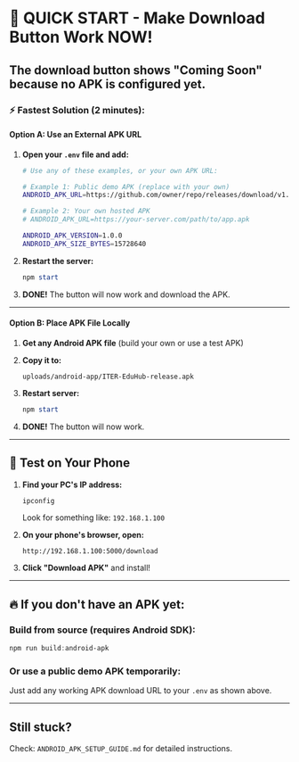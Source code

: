 # 🚀 QUICK START - Make Download Button Work NOW!

## The download button shows "Coming Soon" because no APK is configured yet.

### ⚡ Fastest Solution (2 minutes):

#### Option A: Use an External APK URL

1. **Open your `.env` file and add:**
   ```bash
   # Use any of these examples, or your own APK URL:
   
   # Example 1: Public demo APK (replace with your own)
   ANDROID_APK_URL=https://github.com/owner/repo/releases/download/v1.0.0/app.apk
   
   # Example 2: Your own hosted APK
   # ANDROID_APK_URL=https://your-server.com/path/to/app.apk
   
   ANDROID_APK_VERSION=1.0.0
   ANDROID_APK_SIZE_BYTES=15728640
   ```

2. **Restart the server:**
   ```powershell
   npm start
   ```

3. **DONE!** The button will now work and download the APK.

---

#### Option B: Place APK File Locally

1. **Get any Android APK file** (build your own or use a test APK)

2. **Copy it to:**
   ```
   uploads/android-app/ITER-EduHub-release.apk
   ```

3. **Restart server:**
   ```powershell
   npm start
   ```

4. **DONE!** The button will now work.

---

## 📱 Test on Your Phone

1. **Find your PC's IP address:**
   ```powershell
   ipconfig
   ```
   Look for something like: `192.168.1.100`

2. **On your phone's browser, open:**
   ```
   http://192.168.1.100:5000/download
   ```

3. **Click "Download APK"** and install!

---

## 🔥 If you don't have an APK yet:

### Build from source (requires Android SDK):
```powershell
npm run build:android-apk
```

### Or use a public demo APK temporarily:
Just add any working APK download URL to your `.env` as shown above.

---

## Still stuck?

Check: `ANDROID_APK_SETUP_GUIDE.md` for detailed instructions.
